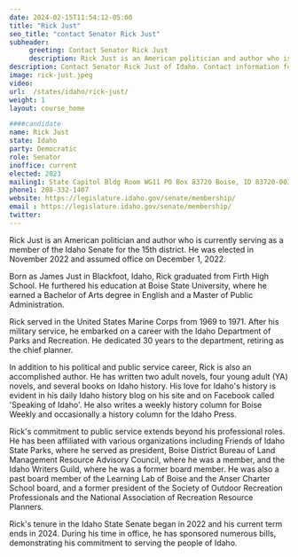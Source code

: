 ```yaml
---
date: 2024-02-15T11:54:12-05:00
title: "Rick Just"
seo_title: "contact Senator Rick Just"
subheader:
     greeting: Contact Senator Rick Just
     description: Rick Just is an American politician and author who is currently serving as a member of the Idaho Senate for the 15th district. He was elected in November 2022 and assumed office on December 1, 2022.
description: Contact Senator Rick Just of Idaho. Contact information for Rick Just includes email address, phone number, and mailing address.
image: rick-just.jpeg
video:
url:  /states/idaho/rick-just/
weight: 1
layout: course_home

####candidate
name: Rick Just
state: Idaho
party: Democratic
role: Senator
inoffice: current
elected: 2023
mailing1: State Capitol Bldg Room WG11 PO Box 83720 Boise, ID 83720-0038
phone1: 208-332-1407
website: https://legislature.idaho.gov/senate/membership/
email : https://legislature.idaho.gov/senate/membership/
twitter:
---
```


Rick Just is an American politician and author who is currently serving as a member of the Idaho Senate for the 15th district. He was elected in November 2022 and assumed office on December 1, 2022.

Born as James Just in Blackfoot, Idaho, Rick graduated from Firth High School. He furthered his education at Boise State University, where he earned a Bachelor of Arts degree in English and a Master of Public Administration.

Rick served in the United States Marine Corps from 1969 to 1971. After his military service, he embarked on a career with the Idaho Department of Parks and Recreation. He dedicated 30 years to the department, retiring as the chief planner.

In addition to his political and public service career, Rick is also an accomplished author. He has written two adult novels, four young adult (YA) novels, and several books on Idaho history. His love for Idaho's history is evident in his daily Idaho history blog on his site and on Facebook called 'Speaking of Idaho'. He also writes a weekly history column for Boise Weekly and occasionally a history column for the Idaho Press.

Rick's commitment to public service extends beyond his professional roles. He has been affiliated with various organizations including Friends of Idaho State Parks, where he served as president, Boise District Bureau of Land Management Resource Advisory Council, where he was a member, and the Idaho Writers Guild, where he was a former board member. He was also a past board member of the Learning Lab of Boise and the Anser Charter School board, and a former president of the Society of Outdoor Recreation Professionals and the National Association of Recreation Resource Planners.

Rick's tenure in the Idaho State Senate began in 2022 and his current term ends in 2024. During his time in office, he has sponsored numerous bills, demonstrating his commitment to serving the people of Idaho.
